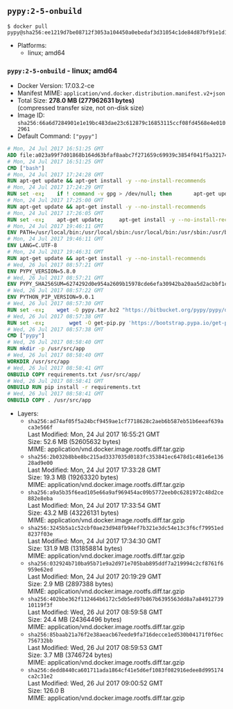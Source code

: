 ## `pypy:2-5-onbuild`

```console
$ docker pull pypy@sha256:ee1219d7be08712f3053a104450a0ebedaf3d31054c1de84d87bf91e1d19b128
```

-	Platforms:
	-	linux; amd64

### `pypy:2-5-onbuild` - linux; amd64

-	Docker Version: 17.03.2-ce
-	Manifest MIME: `application/vnd.docker.distribution.manifest.v2+json`
-	Total Size: **278.0 MB (277962631 bytes)**  
	(compressed transfer size, not on-disk size)
-	Image ID: `sha256:66a6d7284901e1e19bc483dae23c612879c16853115ccf08fd4568e4e0102961`
-	Default Command: `["pypy"]`

```dockerfile
# Mon, 24 Jul 2017 16:51:25 GMT
ADD file:a023a99f7d01868b164d63bfaf8aabc7f271659c69939c3854f041f5a3217428 in / 
# Mon, 24 Jul 2017 16:51:25 GMT
CMD ["bash"]
# Mon, 24 Jul 2017 17:24:28 GMT
RUN apt-get update && apt-get install -y --no-install-recommends 		ca-certificates 		curl 		wget 	&& rm -rf /var/lib/apt/lists/*
# Mon, 24 Jul 2017 17:24:29 GMT
RUN set -ex; 	if ! command -v gpg > /dev/null; then 		apt-get update; 		apt-get install -y --no-install-recommends 			gnupg2 			dirmngr 		; 		rm -rf /var/lib/apt/lists/*; 	fi
# Mon, 24 Jul 2017 17:25:00 GMT
RUN apt-get update && apt-get install -y --no-install-recommends 		bzr 		git 		mercurial 		openssh-client 		subversion 				procps 	&& rm -rf /var/lib/apt/lists/*
# Mon, 24 Jul 2017 17:26:05 GMT
RUN set -ex; 	apt-get update; 	apt-get install -y --no-install-recommends 		autoconf 		automake 		bzip2 		file 		g++ 		gcc 		imagemagick 		libbz2-dev 		libc6-dev 		libcurl4-openssl-dev 		libdb-dev 		libevent-dev 		libffi-dev 		libgdbm-dev 		libgeoip-dev 		libglib2.0-dev 		libjpeg-dev 		libkrb5-dev 		liblzma-dev 		libmagickcore-dev 		libmagickwand-dev 		libncurses-dev 		libpng-dev 		libpq-dev 		libreadline-dev 		libsqlite3-dev 		libssl-dev 		libtool 		libwebp-dev 		libxml2-dev 		libxslt-dev 		libyaml-dev 		make 		patch 		xz-utils 		zlib1g-dev 				$( 			if apt-cache show 'default-libmysqlclient-dev' 2>/dev/null | grep -q '^Version:'; then 				echo 'default-libmysqlclient-dev'; 			else 				echo 'libmysqlclient-dev'; 			fi 		) 	; 	rm -rf /var/lib/apt/lists/*
# Mon, 24 Jul 2017 19:46:11 GMT
ENV PATH=/usr/local/bin:/usr/local/sbin:/usr/local/bin:/usr/sbin:/usr/bin:/sbin:/bin
# Mon, 24 Jul 2017 19:46:11 GMT
ENV LANG=C.UTF-8
# Mon, 24 Jul 2017 19:46:31 GMT
RUN apt-get update && apt-get install -y --no-install-recommends 		tcl 		tk 	&& rm -rf /var/lib/apt/lists/*
# Wed, 26 Jul 2017 08:57:21 GMT
ENV PYPY_VERSION=5.8.0
# Wed, 26 Jul 2017 08:57:21 GMT
ENV PYPY_SHA256SUM=6274292d0e954a2609b15978cde6efa30942ba20aa5d2acbbf1c70c0a54e9b1e
# Wed, 26 Jul 2017 08:57:22 GMT
ENV PYTHON_PIP_VERSION=9.0.1
# Wed, 26 Jul 2017 08:57:30 GMT
RUN set -ex; 	wget -O pypy.tar.bz2 "https://bitbucket.org/pypy/pypy/downloads/pypy2-v${PYPY_VERSION}-linux64.tar.bz2"; 	echo "$PYPY_SHA256SUM *pypy.tar.bz2" | sha256sum -c; 	tar -xjC /usr/local --strip-components=1 -f pypy.tar.bz2; 	rm pypy.tar.bz2
# Wed, 26 Jul 2017 08:57:38 GMT
RUN set -ex; 		wget -O get-pip.py 'https://bootstrap.pypa.io/get-pip.py'; 		pypy get-pip.py 		--disable-pip-version-check 		--no-cache-dir 		"pip==$PYTHON_PIP_VERSION" 	; 	pip --version; 		rm -f get-pip.py
# Wed, 26 Jul 2017 08:57:38 GMT
CMD ["pypy"]
# Wed, 26 Jul 2017 08:58:40 GMT
RUN mkdir -p /usr/src/app
# Wed, 26 Jul 2017 08:58:40 GMT
WORKDIR /usr/src/app
# Wed, 26 Jul 2017 08:58:41 GMT
ONBUILD COPY requirements.txt /usr/src/app/
# Wed, 26 Jul 2017 08:58:41 GMT
ONBUILD RUN pip install -r requirements.txt
# Wed, 26 Jul 2017 08:58:41 GMT
ONBUILD COPY . /usr/src/app
```

-	Layers:
	-	`sha256:ad74af05f5a24bcf9459ae1cf7718628c2aeb6b587eb51b6eeaf639aca3e566f`  
		Last Modified: Mon, 24 Jul 2017 16:55:21 GMT  
		Size: 52.6 MB (52605632 bytes)  
		MIME: application/vnd.docker.image.rootfs.diff.tar.gzip
	-	`sha256:2b032b8bbe8bc215ad3337035d0183fc353841ec6478d1c481e6e13628ad9e00`  
		Last Modified: Mon, 24 Jul 2017 17:33:28 GMT  
		Size: 19.3 MB (19263320 bytes)  
		MIME: application/vnd.docker.image.rootfs.diff.tar.gzip
	-	`sha256:a9a5b35f6ead105e66a9af969454ac09b5772eeb0c6281972c48d2ce882e8eba`  
		Last Modified: Mon, 24 Jul 2017 17:33:54 GMT  
		Size: 43.2 MB (43226131 bytes)  
		MIME: application/vnd.docker.image.rootfs.diff.tar.gzip
	-	`sha256:3245b5a1c52cbf0ae23d948fb94ef7b321e3dc54e13c3f6cf79951ed8237f03e`  
		Last Modified: Mon, 24 Jul 2017 17:34:30 GMT  
		Size: 131.9 MB (131858814 bytes)  
		MIME: application/vnd.docker.image.rootfs.diff.tar.gzip
	-	`sha256:032924b710ba95b71e9a2d971e705bab895ddf7a219994c2cf8761f6959e62ed`  
		Last Modified: Mon, 24 Jul 2017 20:19:29 GMT  
		Size: 2.9 MB (2897388 bytes)  
		MIME: application/vnd.docker.image.rootfs.diff.tar.gzip
	-	`sha256:402bbe362f112464b6172c5db5ed97b867b6395563dd8a7a8491273910119f3f`  
		Last Modified: Wed, 26 Jul 2017 08:59:58 GMT  
		Size: 24.4 MB (24364496 bytes)  
		MIME: application/vnd.docker.image.rootfs.diff.tar.gzip
	-	`sha256:85baab21a76f2e38aeacb67eede9fa716decce1ed530b04171f0f6ec756732bb`  
		Last Modified: Wed, 26 Jul 2017 08:59:53 GMT  
		Size: 3.7 MB (3746724 bytes)  
		MIME: application/vnd.docker.image.rootfs.diff.tar.gzip
	-	`sha256:dedd8440ca601711ada1864cf41e5d6ef1083f082916edee8d995174ca2c31e2`  
		Last Modified: Wed, 26 Jul 2017 09:00:52 GMT  
		Size: 126.0 B  
		MIME: application/vnd.docker.image.rootfs.diff.tar.gzip
